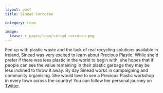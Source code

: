 ```yaml
---
layout: post
title: Sinead Corcoran

category: team

image:
  teaser : pages/team/sinead-corcoran.png
---
```


Fed up with plastic waste and the lack of real recycling solutions available in Ireland, Sinead was very excited to learn about Precious Plastic. While she'd prefer if there was less plastic in the world to begin with, she hopes that if people can see the value remaining in their plastic garbage they may be less inclined to throw it away. By day Sinead works in campaigning and community organising. She would love to see a Precious Plastic workshop in every town across the country! You can follow her personal journey on [Twitter](https://twitter.com/sineadsineads).





